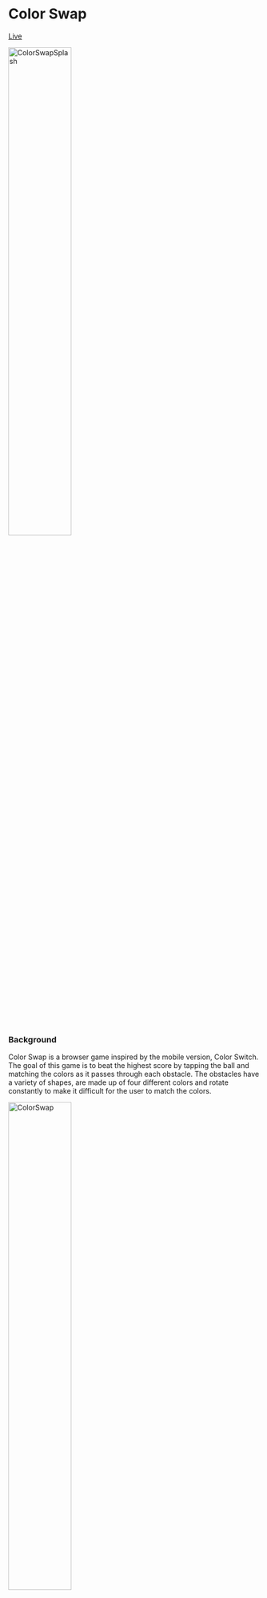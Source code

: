 # Color Swap

[Live](http://maggieliu.me/colorswap/)

<img src="https://github.com/liumaggie/colorswap/tree/master/assets/splash_ss.png" alt="ColorSwapSplash" width="50%" height="auto">

### Background

Color Swap is a browser game inspired by the mobile version, Color Switch. The goal of this game is to beat the highest score by tapping the ball and matching the colors as it passes through each obstacle. The obstacles have a variety of shapes, are made up of four different colors and rotate constantly to make it difficult for the user to match the colors.

<img src="https://github.com/liumaggie/colorswap/tree/master/assets/game.png" alt="ColorSwap" width="50%" height="auto">

### Instructions

* Click / press enter to start a new a game.
* Tap / press spacebar to move the player.
* Pass through the obstacles when the color matches your color.
* Press 'M' to mute/un-mute the sound.

### Technologies Used

* HTML5 Canvas
* Vanilla Javascript
* Object-Oriented Programming

### Future Features

* Different levels
* Persisting high score to database
